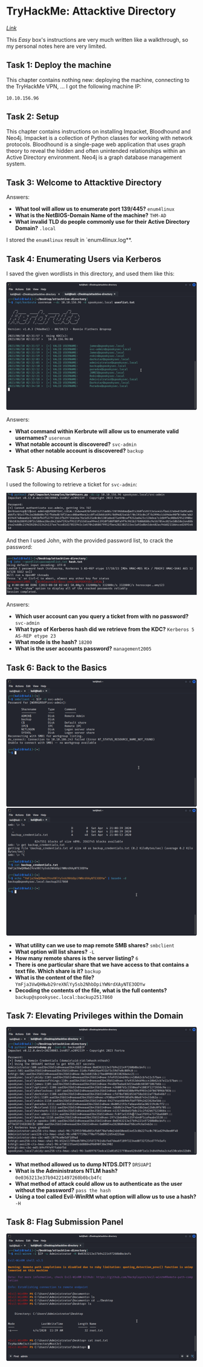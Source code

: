 # TryHackMe: Attacktive Directory

*[Link](https://tryhackme.com/room/attacktivedirectory)*

This *Easy* box's instructions are very much written like a walkthrough, so my personal notes here are very limited.

## Task 1: Deploy the machine

This chapter contains nothing new: deploying the machine, connecting to the TryHackMe VPN, ...
I got the following machine IP:

```
10.10.156.96
```

## Task 2: Setup

This chapter contains instructions on installing Impacket, Bloodhound and Neo4j. Impacket is a collection of Python classes for working with network protocols. Bloodhound is a single-page web application that uses graph theory to reveal the hidden and often unintended relationships within an Active Directory environment. Neo4j is a graph database management system.

## Task 3: Welcome to Attacktive Directory

Answers:

* **What tool will allow us to enumerate port 139/445?** `enum4linux`
* **What is the NetBIOS-Domain Name of the machine?** `THM-AD`
* **What invalid TLD do people commonly use for their Active Directory Domain?** `.local`

I stored the `enum4linux` result in `enum4linux.log**.

## Task 4: Enumerating Users via Kerberos

I saved the given wordlists in this directory, and used them like this:

![](userenum.png)

Answers:

* **What command within Kerbrute will allow us to enumerate valid usernames?** `userenum`
* **What notable account is discovered?** `svc-admin`
* **What other notable account is discovered?** `backup`

## Task 5: Abusing Kerberos

I used the following to retrieve a ticket for `svc-admin`:

![](getNPUusers.png)

And then I used John, with the provided password list, to crack the password:

![](john.png)

Answers:

* **Which user account can you query a ticket from with no password?** `svc-admin`
* **What type of Kerberos hash did we retrieve from the KDC?** `Kerberos 5 AS-REP etype 23`
* **What mode is the hash?** `18200`
* **What is the user accounts password?** `management2005`

## Task 6: Back to the Basics

![](smbclient.png)
![](credential.png)


* **What utility can we use to map remote SMB shares?** `smbclient`
* **What option will list shares?** `-L`
* **How many remote shares is the server listing?** `6`
* **There is one particular share that we have access to that contains a text file. Which share is it?** `backup`
* **What is the content of the file?** `YmFja3VwQHNwb29reXNlYy5sb2NhbDpiYWNrdXAyNTE3ODYw`
* **Decoding the contents of the file, what is the full contents?** `backup@spookysec.local:backup2517860`


## Task 7: Elevating Privileges within the Domain

![](secretsdump.png)

* **What method allowed us to dump NTDS.DIT?** `DRSUAPI`
* **What is the Administrators NTLM hash?** `0e0363213e37b94221497260b0bcb4fc`
* **What method of attack could allow us to authenticate as the user without the password?** `pass the hash`
* **Using a tool called Evil-WinRM what option will allow us to use a hash?** `-H`

## Task 8: Flag Submission Panel

![](flag.png)
